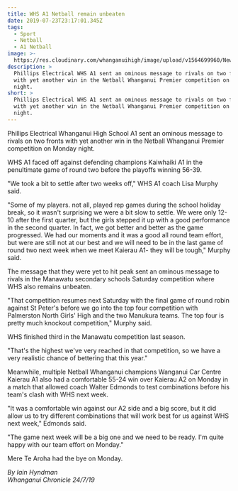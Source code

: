 ```yaml
---
title: WHS A1 Netball remain unbeaten
date: 2019-07-23T23:17:01.345Z
tags:
  - Sport
  - Netball
  - A1 Netball
image: >-
  https://res.cloudinary.com/whanganuihigh/image/upload/v1564699960/News/A1-netball-crop.on-Monday-night.jpg
description: >
  Phillips Electrical WHS A1 sent an ominous message to rivals on two fronts
  with yet another win in the Netball Whanganui Premier competition on Monday
  night.
short: >
  Phillips Electrical WHS A1 sent an ominous message to rivals on two fronts
  with yet another win in the Netball Whanganui Premier competition on Monday
  night.
---
```

Phillips Electrical Whanganui High School A1 sent an ominous message to rivals on two fronts with yet another win in the Netball Whanganui Premier competition on Monday night.



WHS A1 faced off against defending champions Kaiwhaiki A1 in the penultimate game of round two before the playoffs winning 56-39.



"We took a bit to settle after two weeks off," WHS A1 coach Lisa Murphy said.



"Some of my players. not all, played rep games during the school holiday break, so it wasn't surprising we were a bit slow to settle. We were only 12-10 after the first quarter, but the girls stepped it up with a good performance in the second quarter. In fact, we got better and better as the game progressed. We had our moments and it was a good all round team effort, but were are still not at our best and we will need to be in the last game of round two next week when we meet Kaierau A1- they will be tough," Murphy said.

The message that they were yet to hit peak sent an ominous message to rivals in the Manawatu secondary schools Saturday competition where WHS also remains unbeaten.



"That competition resumes next Saturday with the final game of round robin against St Peter's before we go into the top four competition with Palmerston North Girls' High and the two Manukura teams. The top four is pretty much knockout competition," Murphy said.



WHS finished third in the Manawatu competition last season.



"That's the highest we've very reached in that competition, so we have a very realistic chance of bettering that this year."



Meanwhile, multiple Netball Whanganui champions Wanganui Car Centre Kaierau A1 also had a comfortable 55-24 win over Kaierau A2 on Monday in a match that allowed coach Walter Edmonds to test combinations before his team's clash with WHS next week.



"It was a comfortable win against our A2 side and a big score, but it did allow us to try different combinations that will work best for us against WHS next week," Edmonds said.

"The game next week will be a big one and we need to be ready. I'm quite happy with our team effort on Monday."



Mere Te Aroha had the bye on Monday.

_By Iain Hyndman_  
_Whanganui Chronicle 24/7/19_
